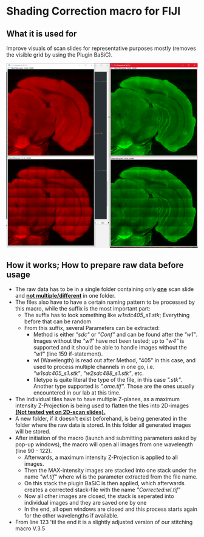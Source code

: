 # Shading Correction macro for FIJI
## What it is used for
Improve visuals of scan slides for representative purposes mostly (removes the visible grid by using the Plugin BaSiC).

![alt text](https://github.com/HU-Berlin-Optobiology/Optobio/blob/main/StitchingShading/BeforeAfter.png?raw=true)
## How it works; How to prepare raw data before usage
- The raw data has to be in a single folder containing only <ins>**one**</ins> scan slide and <ins>**not multiple/different**</ins> in one folder.
- The files also have to have a certain naming pattern to be processed by this macro, while the suffix is the most important part:
  - The suffix has to look something like *w1sdc405_s1.stk*; Everything before that can be random
  - From this suffix, several Parameters can be extracted:
    - Method is either *"sdc"* or *"Conf"* and can be found after the *"w1"*. Images without the *"w1"* have not been tested; up to *"w4"* is supported and it should be able to handle images without the *"w1"* (line 159 if-statement).
    - wl (Wavelength) is read out after Method, "405" in this case, and used to process multiple channels in one go, i.e. *"w1sdc405_s1.stk"*, *"w2sdc488_s1.stk"*, etc.
    - filetype is quite literal the type of the file, in this case *".stk"*. Another type supported is *".ome.tif"*. Those are the ones usually encountered in our lab at this time.
- The individual tiles have to have multiple Z-planes, as a maximum intensity Z-Projection is being used to flatten the tiles into 2D-images <ins>**(Not tested yet on 2D-scan slides).**</ins>
- A new folder, if it doesn't exist beforehand, is being generated in the folder where the raw data is stored. In this folder all generated images will be stored.
- After initiation of the macro (launch and submitting parameters asked by pop-up windows), the macro will open all images from one wavelength (line 90 - 122).
  - Afterwards, a maximum intensity Z-Projection is applied to all images.
  - Then the MAX-intensity images are stacked into one stack under the name *"wl.tif"* where wl is the parameter extracted from the file name.
  - On this stack the plugin BaSiC is then applied, which afterwards creates a corrected stack-file with the name *"Corrected:wl.tif"*
  - Now all other images are closed, the stack is seperated into individual images and they are saved one by one
  - In the end, all open windows are closed and this process starts again for the other wavelengths if available.
- From line 123 'til the end it is a slightly adjusted version of our stitching macro V.3.5
